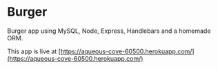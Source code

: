 # Burger
Burger app using MySQL, Node, Express, Handlebars and a homemade ORM.


This app is live at [https://aqueous-cove-60500.herokuapp.com/](https://aqueous-cove-60500.herokuapp.com/)